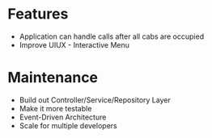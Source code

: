 # Features
* Application can handle calls after all cabs are occupied
* Improve UIUX - Interactive Menu

# Maintenance
* Build out Controller/Service/Repository Layer
* Make it more testable
* Event-Driven Architecture
* Scale for multiple developers